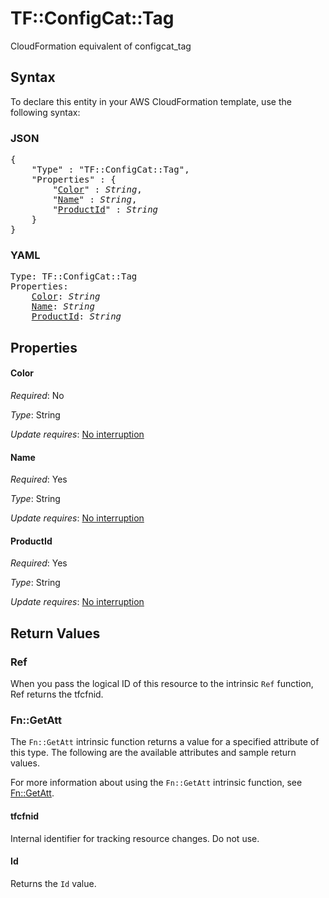 # TF::ConfigCat::Tag

CloudFormation equivalent of configcat_tag

## Syntax

To declare this entity in your AWS CloudFormation template, use the following syntax:

### JSON

<pre>
{
    "Type" : "TF::ConfigCat::Tag",
    "Properties" : {
        "<a href="#color" title="Color">Color</a>" : <i>String</i>,
        "<a href="#name" title="Name">Name</a>" : <i>String</i>,
        "<a href="#productid" title="ProductId">ProductId</a>" : <i>String</i>
    }
}
</pre>

### YAML

<pre>
Type: TF::ConfigCat::Tag
Properties:
    <a href="#color" title="Color">Color</a>: <i>String</i>
    <a href="#name" title="Name">Name</a>: <i>String</i>
    <a href="#productid" title="ProductId">ProductId</a>: <i>String</i>
</pre>

## Properties

#### Color

_Required_: No

_Type_: String

_Update requires_: [No interruption](https://docs.aws.amazon.com/AWSCloudFormation/latest/UserGuide/using-cfn-updating-stacks-update-behaviors.html#update-no-interrupt)

#### Name

_Required_: Yes

_Type_: String

_Update requires_: [No interruption](https://docs.aws.amazon.com/AWSCloudFormation/latest/UserGuide/using-cfn-updating-stacks-update-behaviors.html#update-no-interrupt)

#### ProductId

_Required_: Yes

_Type_: String

_Update requires_: [No interruption](https://docs.aws.amazon.com/AWSCloudFormation/latest/UserGuide/using-cfn-updating-stacks-update-behaviors.html#update-no-interrupt)

## Return Values

### Ref

When you pass the logical ID of this resource to the intrinsic `Ref` function, Ref returns the tfcfnid.

### Fn::GetAtt

The `Fn::GetAtt` intrinsic function returns a value for a specified attribute of this type. The following are the available attributes and sample return values.

For more information about using the `Fn::GetAtt` intrinsic function, see [Fn::GetAtt](https://docs.aws.amazon.com/AWSCloudFormation/latest/UserGuide/intrinsic-function-reference-getatt.html).

#### tfcfnid

Internal identifier for tracking resource changes. Do not use.

#### Id

Returns the <code>Id</code> value.

